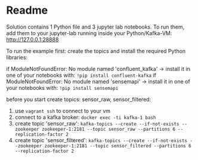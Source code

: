 # Readme

Solution contains 1 Python file and 3 jupyter lab notebooks. To run them, add them to your jupyter-lab running inside your Python/Kafka-VM: http://127.0.0.1:28888

To run the example first: create the topics and install the required Python libraries:

if ModuleNotFoundError: No module named 'confluent_kafka' -> install it in one of your notebooks with: `!pip install confluent-kafka`
if ModuleNotFoundError: No module named 'sensemapi' -> install it in one of your notebooks with: `!pip install sensemapi`

before you start create topics: sensor_raw, sensor_filtered:

1. use `vagrant ssh` to connect to your vm
2. connect to a kafka broker: `docker exec -ti kafka-1 bash`
3. create topic 'sensor_raw': `kafka-topics --create --if-not-exists --zookeeper zookeeper-1:2181 --topic sensor_raw --partitions 6 --replication-factor 2`
4. create topic 'sensor_filtered': `kafka-topics --create --if-not-exists --zookeeper zookeeper-1:2181 --topic sensor_filtered --partitions 6 --replication-factor 2`
